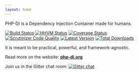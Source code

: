 ```yaml
---
layout: home
---
```


PHP-DI is a Dependency Injection Container made for humans.

[![Build Status](https://img.shields.io/travis/mnapoli/PHP-DI.svg?style=flat-square)](https://travis-ci.org/mnapoli/PHP-DI)
[![HHVM Status](https://img.shields.io/hhvm/mnapoli/PHP-DI.svg?style=flat-square)](http://hhvm.h4cc.de/package/mnapoli/php-di)
[![Coverage Status](https://img.shields.io/coveralls/mnapoli/PHP-DI/master.svg?style=flat-square)](https://coveralls.io/r/mnapoli/PHP-DI?branch=master)
[![Scrutinizer Code Quality](https://img.shields.io/scrutinizer/g/mnapoli/PHP-DI.svg?style=flat-square)](https://scrutinizer-ci.com/g/mnapoli/PHP-DI/?branch=master)
[![Latest Version](https://img.shields.io/github/release/mnapoli/PHP-DI.svg?style=flat-square)](https://packagist.org/packages/mnapoli/php-di)
[![Total Downloads](https://img.shields.io/packagist/dt/mnapoli/PHP-DI.svg?style=flat-square)](https://packagist.org/packages/mnapoli/php-di)

It is meant to be practical, powerful, and framework-agnostic.

Read more on the website: **[php-di.org](http://php-di.org)**

Join us in the Gitter chat room: [![Gitter chat](https://badges.gitter.im/mnapoli/PHP-DI.png)](https://gitter.im/mnapoli/PHP-DI)
